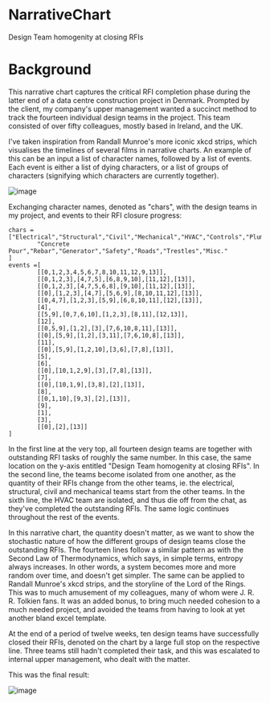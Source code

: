 # NarrativeChart
Design Team homogenity at closing RFIs

# Background

This narrative chart captures the critical RFI completion phase during the latter end of a data centre construction project in Denmark. Prompted by the client, my company's upper management wanted a succinct method to track the fourteen individual design teams in the project. This team consisted of over fifty colleagues, mostly based in Ireland, and the UK. 

I've taken inspiration from Randall Munroe's more iconic xkcd strips, which visualises the timelines of several films in narrative charts. An example of this can be an input a list of character names, followed by a list of events. Each event is either a list of dying characters, or a list of groups of characters (signifying which characters are currently together). 

![image](https://user-images.githubusercontent.com/86113858/129120193-fb662645-7707-4d12-9d77-4b7c93afa2fe.png)

Exchanging character names, denoted as "chars", with the design teams in my project, and events to their RFI closure progress:

```
chars = ["Electrical","Structural","Civil","Mechanical","HVAC","Controls","Plumbing",
        "Concrete Pour","Rebar","Generator","Safety","Roads","Trestles","Misc."
]
events =[
        [[0,1,2,3,4,5,6,7,8,10,11,12,9,13]],
        [[0,1,2,3],[4,7,5],[6,8,9,10],[11,12],[13]],
        [[0,1,2,3],[4,7,5,6,8],[9,10],[11,12],[13]],
        [[0],[1,2,3],[4,7],[5,6,9],[8,10,11,12],[13]],
        [[0,4,7],[1,2,3],[5,9],[6,8,10,11],[12],[13]],
        [4],
        [[5,9],[0,7,6,10],[1,2,3],[8,11],[12,13]],
        [12],
        [[0,5,9],[1,2],[3],[7,6,10,8,11],[13]],
        [[0],[5,9],[1,2],[3,11],[7,6,10,8],[13]],
        [11],
        [[0],[5,9],[1,2,10],[3,6],[7,8],[13]],
        [5],
        [6],
        [[0],[10,1,2,9],[3],[7,8],[13]],
        [7],
        [[0],[10,1,9],[3,8],[2],[13]],
        [8],
        [[0,1,10],[9,3],[2],[13]],
        [9],
        [1],
        [3],
        [[0],[2],[13]]
]
```

In the first line at the very top, all fourteen design teams are together with outstanding RFI tasks of roughly the same number. In this case, the same location on the y-axis entitled "Design Team homogenity at closing RFIs". In the second line, the teams become isolated from one another, as the quantity of their RFIs change from the other teams, ie. the electrical, structural, civil and mechanical teams start from the other teams. In the sixth line, the HVAC team are isolated, and thus die off from the chat, as they've completed the outstanding RFIs. The same logic continues throughout the rest of the events. 

In this narrative chart, the quantity doesn't matter, as we want to show the stochastic nature of how the different groups of design teams close the outstanding RFIs. The fourteen lines follow a similar pattern as with the Second Law of Thermodynamics, which says, in simple terms, entropy always increases. In other words, a system becomes more and more random over time, and doesn't get simpler. The same can be applied to Randall Munroe's xkcd strips, and the storyline of the Lord of the Rings. This was to much amusement of my colleagues, many of whom were J. R. R. Tolkien fans. It was an added bonus, to bring much needed cohesion to a much needed project, and avoided the teams from having to look at yet another bland excel template.  

At the end of a period of twelve weeks, ten design teams have successfully closed their RFIs, denoted on the chart by a large full stop on the respective line. Three teams still hadn't completed their task, and this was escalated to internal upper management, who dealt with the matter. 

This was the final result:

![image](https://user-images.githubusercontent.com/86113858/129119548-fb3e8e6d-506b-4cca-ab3a-8910891bd383.png)


